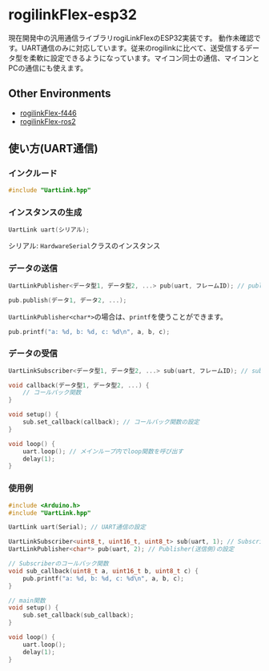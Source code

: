 # rogilinkFlex-esp32

現在開発中の汎用通信ライブラリrogiLinkFlexのESP32実装です。
動作未確認です。UART通信のみに対応しています。従来のrogilinkに比べて、送受信するデータ型を柔軟に設定できるようになっています。マイコン同士の通信、マイコンとPCの通信にも使えます。

## Other Environments

- [rogilinkFlex-f446](https://github.com/KeioRoboticsAssociation/rogilinkFlex-f446)
- [rogilinkFlex-ros2](https://github.com/KeioRoboticsAssociation/rogilinkFlex-esp32)

## 使い方(UART通信)


### インクルード
```cpp
#include "UartLink.hpp"
```

### インスタンスの生成
```cpp
UartLink uart(シリアル);
```
シリアル: `HardwareSerial`クラスのインスタンス

### データの送信
```cpp
UartLinkPublisher<データ型1, データ型2, ...> pub(uart, フレームID); // publisherの設定

pub.publish(データ1, データ2, ...);
```

`UartLinkPublisher<char*>`の場合は、`printf`を使うことができます。
```cpp
pub.printf("a: %d, b: %d, c: %d\n", a, b, c);
```

### データの受信
```cpp
UartLinkSubscriber<データ型1, データ型2, ...> sub(uart, フレームID); // subscriberの設定

void callback(データ型1, データ型2, ...) {
    // コールバック関数
}

void setup() {
    sub.set_callback(callback); // コールバック関数の設定
}

void loop() {
    uart.loop(); // メインループ内でloop関数を呼び出す
    delay(1);
}
```

### 使用例
```cpp
#include <Arduino.h>
#include "UartLink.hpp"

UartLink uart(Serial); // UART通信の設定

UartLinkSubscriber<uint8_t, uint16_t, uint8_t> sub(uart, 1); // Subscriber(受信側)の設定
UartLinkPublisher<char*> pub(uart, 2); // Publisher(送信側)の設定

// Subscriberのコールバック関数
void sub_callback(uint8_t a, uint16_t b, uint8_t c) {
    pub.printf("a: %d, b: %d, c: %d\n", a, b, c);
}

// main関数
void setup() {
    sub.set_callback(sub_callback);
}

void loop() {
    uart.loop();
    delay(1);
}
```


